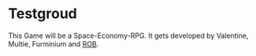 # Testgroud
This Game will be a Space-Economy-RPG. It gets developed by Valentine, Multie, Furminium and <a href="https://www.youtube.com/user/ROBLetsPlays1">ROB</a>.
